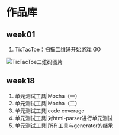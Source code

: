 # 作品库

## week01 

1. TicTacToe：扫描二维码开始游戏 GO

![TicTacToe二维码图片](http://qhewqxg9u.hb-bkt.clouddn.com/ticTacToe.png)




## week18

1. 单元测试工具|Mocha（一）
2. 单元测试工具|Mocha（二）
3. 单元测试工具|code coverage
4. 单元测试工具|对html-parser进行单元测试
5. 单元测试工具|所有工具与generator的继承

